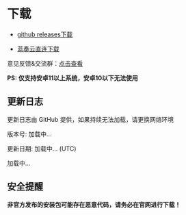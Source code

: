 # 下载

- [github releases下载](https://github.com/Sevtinge/Cemiuiler/releases)
 
- [蓝奏云直连下载](https://api.sevtinge.cc/update.php)

意见反馈&交流群：[点击查看](/Support.html)

**PS: 仅支持安卓11以上系统，安卓10以下无法使用**

## 更新日志

<span id="hidden">更新日志由 GitHub 提供，如果持续无法加载，请更换网络环境</span>

版本号: <span id="version">加载中...</span>

更新日期: <span id="date">加载中...</span> (UTC)

<p id="info">加载中...</p>

## 安全提醒

**非官方发布的安装包可能存在恶意代码，请务必在官网进行下载！**

<script setup>
import FetchInfo from '/.vitepress/components/FetchInfo.vue'
</script>
<FetchInfo/>
